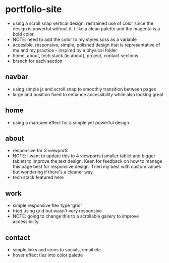# portfolio-site
- using a scroll snap vertical design. restrained use of color since the design is powerful without it. I like a clean palette and the magenta is a bold color.
- NOTE: need to add the color to my styles.scss as a variable
- accesible, responsive, simple, polished design that is representative of me and my practice - inspired by a physical folder
- home, about, tech stack (in about), project, contact sections
- branch for each section

## navbar
- using simple js and scroll snap to smoothly transition between pages
- large and position fixed to enhance accessibility while also looking great


## home
- using a marquee effect for a simple yet powerful design

## about
- responsive for 3 viewports
- NOTE: i want to update this to 4 viewports (smaller tablet and bigger tablet) to improve the text design. Keen for feedback on how to manage this page best for responsive design. Tried my best with custom values but wondering if there's a cleaner way
- tech stack featured here

## work 
- simple responsive flex type 'grid'
- tried using grid but wasn't very responsive
- NOTE: going to change this to a scrollable gallery to improve accessibility

## contact
- simple links and icons to socials, email etc
- hover effect ties into color palette
